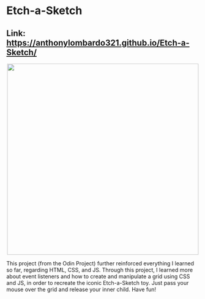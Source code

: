 # Etch-a-Sketch
## Link: https://anthonylombardo321.github.io/Etch-a-Sketch/
<p align="center">
    <img src="https://i.imgur.com/nwaVCre.png" height="500">
</p>

This project (from the Odin Project) further reinforced everything I learned so far, regarding HTML, CSS, and JS. Through this project, I learned more about event listeners and how to create and manipulate a grid using CSS and JS, in order to recreate the iconic Etch-a-Sketch toy. Just pass your mouse over the grid and release your inner child. Have fun!
